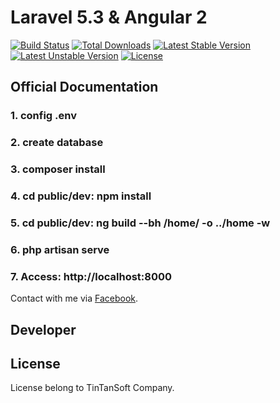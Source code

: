 # Laravel 5.3 & Angular 2

[![Build Status](https://travis-ci.org/laravel/framework.svg)](https://travis-ci.org/laravel/framework)
[![Total Downloads](https://poser.pugx.org/laravel/framework/d/total.svg)](https://packagist.org/packages/laravel/framework)
[![Latest Stable Version](https://poser.pugx.org/laravel/framework/v/stable.svg)](https://packagist.org/packages/laravel/framework)
[![Latest Unstable Version](https://poser.pugx.org/laravel/framework/v/unstable.svg)](https://packagist.org/packages/laravel/framework)
[![License](https://poser.pugx.org/laravel/framework/license.svg)](https://packagist.org/packages/laravel/framework)

## Official Documentation

### 1. config .env
### 2. create database
### 3. composer install
### 4. cd public/dev: npm install
### 5. cd public/dev: ng build --bh /home/ -o ../home -w
### 6. php artisan serve
### 7. Access: http://localhost:8000

Contact with me via [Facebook](http://facebook.com/nguyentrucxjnh).

## Developer



## License

License belong to TinTanSoft Company.
